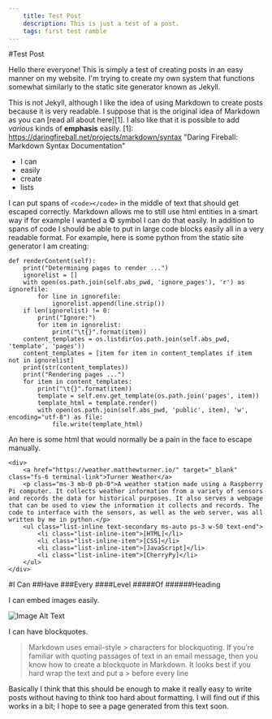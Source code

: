 ```yaml
---
	title: Test Post
	description: This is just a test of a post.
	tags: first test ramble
---
```

#Test Post

Hello there everyone! This is simply a test of creating posts in an easy manner on my website. I'm trying to create my own system that functions somewhat similarly to the static site generator known as Jekyll.

This is not Jekyll, although I like the idea of using Markdown to create posts because it is very readable. I suppose that is the original idea of Markdown as you can [read all about here][1]. I also like that it is possible to add *various* kinds of **emphasis** easily.
[1]: https://daringfireball.net/projects/markdown/syntax "Daring Fireball: Markdown Syntax Documentation"

- I can
- easily
- create
- lists

I can put spans of `<code></code>` in the middle of text that should get escaped correctly. Markdown allows me to still use html entities in a smart way if for example I wanted a &copy; symbol I can do that easily. In addition to spans of code I should be able to put in large code blocks easily all in a very readable format. For example, here is some python from the static site generator I am creating:

	def renderContent(self):
		print("Determining pages to render ...")
		ignorelist = []
		with open(os.path.join(self.abs_pwd, 'ignore_pages'), 'r') as ignorefile:
			for line in ignorefile:
				ignorelist.append(line.strip())
		if len(ignorelist) != 0:
			print("Ignore:")
			for item in ignorelist:
				print("\t{}".format(item))
		content_templates = os.listdir(os.path.join(self.abs_pwd, 'template', 'pages'))
		content_templates = [item for item in content_templates if item not in ignorelist]
		print(str(content_templates))
		print("Rendering pages ...")
		for item in content_templates:
			print("\t{}".format(item))
			template = self.env.get_template(os.path.join('pages', item))
			template_html = template.render()
			with open(os.path.join(self.abs_pwd, 'public', item), 'w', encoding="utf-8") as file:
				file.write(template_html)

An here is some html that would normally be a pain in the face to escape manually.

	<div>
		<a href="https://weather.matthewturner.io/" target="_blank" class="fs-6 terminal-link">Turner Weather</a>
		<p class="ms-3 mb-0 pb-0">A weather station made using a Raspberry Pi computer. It collects weather information from a variety of sensors and records the data for historical purposes. It also serves a webpage that can be used to view the information it collects and records. The code to interface with the sensors, as well as the web server, was all written by me in python.</p>
		<ul class="list-inline text-secondary ms-auto ps-3 w-50 text-end">
			<li class="list-inline-item">[HTML]</li>
			<li class="list-inline-item">[CSS]</li>
			<li class="list-inline-item">[JavaScript]</li>
			<li class="list-inline-item">[CherryPy]</li>
		</ul>
	</div>

#I Can
##Have
###Every
####Level
#####Of
######Heading

I can embed images easily.

![Image Alt Text](https://place-hold.it/350x350)

I can have blockquotes.
> Markdown uses email-style > characters for blockquoting. If you’re familiar with quoting passages of text in an email message, then you know how to create a blockquote in Markdown. It looks best if you hard wrap the text and put a > before every line

Basically I think that this should be enough to make it really easy to write posts without having to think too hard about formatting. I will find out if this works in a bit; I hope to see a page generated from this text soon.
